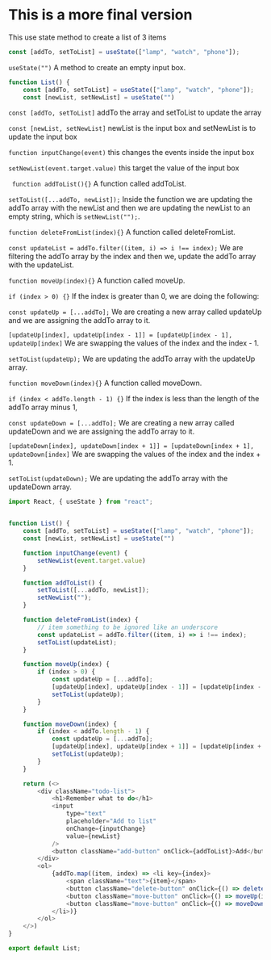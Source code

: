
# This is a more final version 

This use state method to create a list of 3 items
```js 
const [addTo, setToList] = useState(["lamp", "watch", "phone"]);
```

`useState("")` A method to create an empty input box.

```js
function List() {
    const [addTo, setToList] = useState(["lamp", "watch", "phone"]);
    const [newList, setNewList] = useState("")
```

`const [addTo, setToList]` addTo the array and setToList to update the array

`const [newList, setNewList]` newList is the input box and setNewList is to update the input box

`function inputChange(event)` this changes the events inside the input box

`setNewList(event.target.value)` this target the value of the input box


` function addToList(){}` A function called addToList. 
 
`setToList([...addTo, newList]);` Inside the function we are updating the addTo array with the newList and then we are updating the newList to an empty string, which is `setNewList("");`.

`function deleteFromList(index){}` A function called deleteFromList.

`const updateList = addTo.filter((item, i) => i !== index);` We are filtering the addTo array by the index and then we, update the addTo array with the updateList.

 
`function moveUp(index){}` A function called moveUp.    

`if (index > 0) {}` If the index is greater than 0, we are doing the following:

`const updateUp = [...addTo];` We are creating a new array called updateUp and we are assigning the addTo array to it.

`[updateUp[index], updateUp[index - 1]] = [updateUp[index - 1], updateUp[index]` We are swapping the values of the index and the index - 1.

`setToList(updateUp);` We are updating the addTo array with the updateUp array.

`function moveDown(index){}` A function called moveDown.

`if (index < addTo.length - 1) {}` If the index is less than the length of the addTo array minus 1,

`const updateDown = [...addTo];` We are creating a new array called updateDown and we are assigning the addTo array to it.

`[updateDown[index], updateDown[index + 1]] = [updateDown[index + 1], updateDown[index]` We are swapping the values of the index and the index + 1.

`setToList(updateDown);` We are updating the addTo array with the updateDown array.

```js
import React, { useState } from "react";


function List() {
    const [addTo, setToList] = useState(["lamp", "watch", "phone"]);
    const [newList, setNewList] = useState("")

    function inputChange(event) {
        setNewList(event.target.value)
    }

    function addToList() {
        setToList([...addTo, newList]);
        setNewList("");
    }

    function deleteFromList(index) {
        // item something to be ignored like an underscore
        const updateList = addTo.filter((item, i) => i !== index);
        setToList(updateList);
    }

    function moveUp(index) {
        if (index > 0) {
            const updateUp = [...addTo];
            [updateUp[index], updateUp[index - 1]] = [updateUp[index - 1], updateUp[index],];
            setToList(updateUp);
        }
    }

    function moveDown(index) {
        if (index < addTo.length - 1) {
            const updateUp = [...addTo];
            [updateUp[index], updateUp[index + 1]] = [updateUp[index + 1], updateUp[index],];
            setToList(updateUp);
        }
    }

    return (<>
        <div className="todo-list">
            <h1>Remember what to do</h1>
            <input
                type="text"
                placeholder="Add to list"
                onChange={inputChange}
                value={newList}
            />
            <button className="add-button" onClick={addToList}>Add</button>
        </div>
        <ol>
            {addTo.map((item, index) => <li key={index}>
                <span className="text">{item}</span>
                <button className="delete-button" onClick={() => deleteFromList(index)}>Remove &#129356;</button>
                <button className="move-button" onClick={() => moveUp(index)}>Up &#129351;</button>
                <button className="move-button" onClick={() => moveDown(index)}>Down &#129352; </button>
            </li>)}
        </ol>
    </>)
}

export default List;
```
